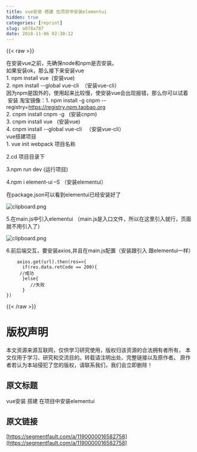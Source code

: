 ```yaml
---
title: vue安装 搭建 在项目中安装elementui
hidden: true
categories: [reprint]
slug: a078a787
date: 2018-11-06 02:30:12
---
```


{{< raw >}}
<p>&#x5728;&#x5B89;&#x88C5;vue&#x4E4B;&#x524D;&#xFF0C;&#x5148;&#x786E;&#x4FDD;node&#x548C;npm&#x662F;&#x5426;&#x5B89;&#x88C5;&#x3002;<br>&#x5982;&#x679C;&#x5B89;&#x88C5;ok&#xFF0C;&#x90A3;&#x4E48;&#x63A5;&#x4E0B;&#x6765;&#x5B89;&#x88C5;vue<br>1.&#xA0;npm install vue&#xA0; (&#x5B89;&#x88C5;vue)<br>2.&#xA0;npm install --global vue-cli&#xA0; &#xFF08;&#x5B89;&#x88C5;vue-cli&#xFF09;<br>&#x56E0;&#x4E3A;npm&#x662F;&#x56FD;&#x5916;&#x7684;&#xFF0C;&#x4F7F;&#x7528;&#x8D77;&#x6765;&#x6BD4;&#x8F83;&#x6162;&#xFF0C;&#x4F7F;&#x5B89;&#x88C5;vue&#x4F1A;&#x51FA;&#x73B0;&#x62A5;&#x9519;&#xFF0C;&#x90A3;&#x4E48;&#x4F60;&#x53EF;&#x4EE5;&#x8BD5;&#x7740; &#xA0;&#x5B89;&#x88C5; &#x6DD8;&#x5B9D;&#x955C;&#x50CF;&#xFF1A;1.&#xA0;npm install -g cnpm --registry=<a href="https://registry.npm.taobao.org" rel="nofollow noreferrer" target="_blank">https://registry.npm.taobao.org</a><br>2.&#xA0;cnpm install cnpm -g&#xA0;&#xA0; (&#x5B89;&#x88C5;cnpm)<br>3.&#xA0;cnpm install vue&#xA0;&#xA0; (&#x5B89;&#x88C5;vue)<br>4.&#xA0;cnpm install --global vue-cli&#xA0;&#xA0; &#xFF08;&#x5B89;&#x88C5;vue-cli&#xFF09;<br>vue&#x642D;&#x5EFA;&#x9879;&#x76EE;<br>1.&#xA0;vue init webpack &#x9879;&#x76EE;&#x540D;&#x79F0;</p><p>2.cd &#x9879;&#x76EE;&#x76EE;&#x5F55;&#x4E0B;</p><p>3.npm run dev (&#x8FD0;&#x884C;&#x9879;&#x76EE;)</p><p>4.npm i element-ui &#x2013;S &#xFF08;&#x5B89;&#x88C5;elementui&#xFF09;</p><p>&#x5728;package.json&#x53EF;&#x4EE5;&#x770B;&#x5230;elementui&#x5DF2;&#x7ECF;&#x5B89;&#x88C5;&#x597D;&#x4E86;</p><p><span class="img-wrap"><img data-src="/img/bVbhJ5V?w=381&amp;h=232" src="https://static.alili.tech/img/bVbhJ5V?w=381&amp;h=232" alt="clipboard.png" title="clipboard.png" style="cursor:pointer;display:inline"></span></p><p>5.&#x5728;main.js&#x4E2D;&#x5F15;&#x5165;elementui &#xFF08;main.js&#x662F;&#x5165;&#x53E3;&#x6587;&#x4EF6;&#xFF0C;&#x6240;&#x4EE5;&#x5728;&#x8FD9;&#x91CC;&#x5F15;&#x5165;&#x5C31;&#x884C;&#xFF0C;&#x9875;&#x9762;&#x5C31;&#x4E0D;&#x7528;&#x5F15;&#x5165;&#x4E86;&#xFF09;</p><p><span class="img-wrap"><img data-src="/img/bVbhJ5X?w=403&amp;h=194" src="https://static.alili.tech/img/bVbhJ5X?w=403&amp;h=194" alt="clipboard.png" title="clipboard.png" style="cursor:pointer;display:inline"></span></p><p>6.&#x524D;&#x540E;&#x7AEF;&#x4EA4;&#x4E92;&#xFF0C;&#x8981;&#x5B89;&#x88C5;axios,&#x5E76;&#x4E14;&#x5728;main.js&#x914D;&#x7F6E;&#xFF08;&#x5B89;&#x88C5;&#x8DDF;&#x5F15;&#x5165; &#x8DDF;elementui&#x4E00;&#x6837;&#xFF09;</p><div class="widget-codetool" style="display:none"><div class="widget-codetool--inner"><span class="selectCode code-tool" data-toggle="tooltip" data-placement="top" title="" data-original-title="&#x5168;&#x9009;"></span> <span type="button" class="copyCode code-tool" data-toggle="tooltip" data-placement="top" data-clipboard-text="    axios.get(url).then(res=&gt;{
      if(res.data.retCode == 200){
     //&#x6210;&#x529F;
&#xA0;&#xA0;&#xA0;&#xA0;&#xA0;&#xA0;}else{
         //&#x5931;&#x8D25;
      }
})
" title="" data-original-title="&#x590D;&#x5236;"></span> <span type="button" class="saveToNote code-tool" data-toggle="tooltip" data-placement="top" title="" data-original-title="&#x653E;&#x8FDB;&#x7B14;&#x8BB0;"></span></div></div><pre class="hljs less"><code>    <span class="hljs-selector-tag">axios</span><span class="hljs-selector-class">.get</span>(url)<span class="hljs-selector-class">.then</span>(res=&gt;{
      <span class="hljs-selector-tag">if</span>(res.data.retCode == <span class="hljs-number">200</span>){
     <span class="hljs-comment">//&#x6210;&#x529F;</span>
&#xA0;&#xA0;&#xA0;&#xA0;&#xA0;&#xA0;}else{
         <span class="hljs-comment">//&#x5931;&#x8D25;</span>
      }
})
</code></pre>
{{< /raw >}}

# 版权声明
本文资源来源互联网，仅供学习研究使用，版权归该资源的合法拥有者所有，
本文仅用于学习、研究和交流目的。转载请注明出处、完整链接以及原作者。
原作者若认为本站侵犯了您的版权，请联系我们，我们会立即删除！

## 原文标题
vue安装 搭建 在项目中安装elementui

## 原文链接
[https://segmentfault.com/a/1190000016582758](https://segmentfault.com/a/1190000016582758)

